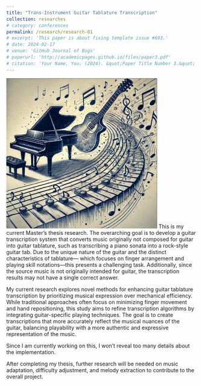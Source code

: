 ```yaml
---
title: "Trans-Instrument Guitar Tablature Transcription"
collection: researches
# category: conferences
permalink: /research/research-01
# excerpt: 'This paper is about fixing template issue #693.'
# date: 2024-02-17
# venue: 'GitHub Journal of Bugs'
# paperurl: 'http://academicpages.github.io/files/paper3.pdf'
# citation: 'Your Name, You. (2024). &quot;Paper Title Number 3.&quot; <i>GitHub Journal of Bugs</i>. 1(3).'
---
```

<img src="/images/gt_transcription.png" alt="transcription" width="400"/>  
This is my current Master’s thesis research. The overarching goal is to develop a guitar transcription system that converts music originally not composed for guitar into guitar tablature, such as transcribing a piano sonata into a rock-style guitar tab. Due to the unique nature of the guitar and the distinct characteristics of tablature— which focuses on finger arrangement and playing skill notations—this presents a challenging task. Additionally, since the source music is not originally intended for guitar, the transcription results may not have a single correct answer. 

<!-- ![tanscription](/images/gt_transcription.png) -->


My current research explores novel methods for enhancing guitar tablature transcription by prioritizing musical expression over mechanical efficiency. While traditional approaches often focus on minimizing finger movement and hand repositioning, this study aims to refine transcription algorithms by integrating guitar-specific playing techniques. The goal is to create transcriptions that more accurately reflect the musical nuances of the guitar, balancing playability with a more authentic and expressive representation of the music.

Since I am currently working on this, I won’t reveal too many details about the implementation.

After completing my thesis, further research will be needed on music adaptation, difficulty adjustment, and melody extraction to contribute to the overall project.